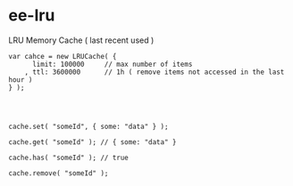 ee-lru
======

LRU Memory Cache ( last recent used )




	var cahce = new LRUCache( {
		  limit: 100000  	// max number of items
		, ttl: 3600000 		// 1h ( remove items not accessed in the last hour )
	} );




	cache.set( "someId", { some: "data" } );

	cache.get( "someId" ); // { some: "data" }

	cache.has( "someId" ); // true

	cache.remove( "someId" );